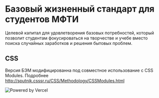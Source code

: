 # Базовый жизненный стандарт для студентов МФТИ 

Целевой капитал для удовлетворения базовых потребностей, который позволит студентам фокусироваться на творчестве и учебе вместо поиска случайных заработков и решения бытовых проблем.


## CSS

Версия БЭМ модифицированна под совместное использование с CSS Modules. Подробнее http://sputnik.csssr.ru/CSS/Methodology/CSSModules.html


![Powered by Vercel](https://www.datocms-assets.com/31049/1618983297-powered-by-vercel.svg)
